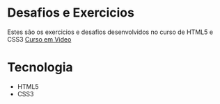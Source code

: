# Desafios e Exercicios

Estes são os exercicios e desafios desenvolvidos no curso de HTML5 e CSS3 [Curso em Video](https://www.cursoemvideo.com/)

# Tecnologia 

- HTML5
- CSS3
